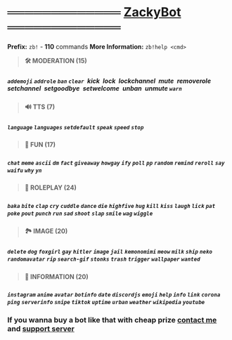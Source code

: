 # 

# ═════════════ [ZackyBot](https://discord.com/oauth2/authorize?client_id=738227434679304243&scope=bot&permissions=8) ═════════════

**Prefix:** `zb!` - **110** commands
**More Information:** `zb!help <cmd>`
>  **🛠️ MODERATION (15)**
#####
##### `addemoji` `addrole` `ban` `clear `kick` `lock` `lockchannel` `mute` `removerole` `setchannel` `setgoodbye` `setwelcome` `unban` `unmute `warn`
#####
> **🔊 TTS (7)**
#####
##### `language` `languages` `setdefault` `speak` `speed` `stop`
#####
> **🎈 FUN (17)**
#####
##### `chat` `meme` `ascii` `dm` `fact` `giveaway` `howgay` `ify` `poll` `pp` `random` `remind` `reroll` `say` `waifu` `why` `yn`
> **🎎 ROLEPLAY (24)**
#####
##### `baka` `bite` `clap` `cry` `cuddle` `dance` `die` `highfive` `hug` `kill` `kiss` `laugh` `lick` `pat` `poke` `pout` `punch` `run` `sad` `shoot` `slap` `smile` `wag` `wiggle`
##### 
 > **🏞️ IMAGE (20)**
##### 
##### `delete` `dog` `foxgirl` `gay` `hitler` `image` `jail` `kemonomimi` `meow` `milk` `ship` `neko` `randomavatar` `rip` `search-gif` `stonks` `trash` `trigger` `wallpaper` `wanted`
##### 
 > **📜 INFORMATION (20)**
##### 
##### `instagram` `anime` `avatar` `botinfo` `date` `discordjs` `emoji` `help` `info` `link` `corona` `ping` `serverinfo` `snipe` `tiktok` `uptime` `urban` `weather` `wikipedia` `youtube`
##### 
### If you wanna buy a bot like that with cheap prize [contact me](https://discord.gg/ZDRc4cCDDn) and [support server](https://discord.gg/ZDRc4cCDDn) 
</a>

